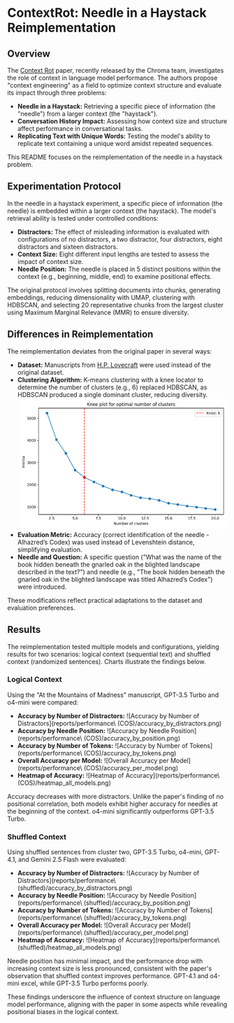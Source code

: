 # ContextRot: Needle in a Haystack Reimplementation

## Overview
The [Context Rot](https://research.trychroma.com/context-rot) paper, recently released by the Chroma team, investigates the role of context in language model performance. The authors propose "context engineering" as a field to optimize context structure and evaluate its impact through three problems:

- **Needle in a Haystack:** Retrieving a specific piece of information (the "needle") from a larger context (the "haystack").
- **Conversation History Impact:** Assessing how context size and structure affect performance in conversational tasks.
- **Replicating Text with Unique Words:** Testing the model's ability to replicate text containing a unique word amidst repeated sequences.

This README focuses on the reimplementation of the needle in a haystack problem.

## Experimentation Protocol
In the needle in a haystack experiment, a specific piece of information (the needle) is embedded within a larger context (the haystack). The model's retrieval ability is tested under controlled conditions:

- **Distractors:** The effect of misleading information is evaluated with configurations of no distractors, a two distractor, four distractors, eight distractors and sixteen distractors.
- **Context Size:** Eight different input lengths are tested to assess the impact of context size.
- **Needle Position:** The needle is placed in 5 distinct positions within the context (e.g., beginning, middle, end) to examine positional effects.

The original protocol involves splitting documents into chunks, generating embeddings, reducing dimensionality with UMAP, clustering with HDBSCAN, and selecting 20 representative chunks from the largest cluster using Maximum Marginal Relevance (MMR) to ensure diversity.

## Differences in Reimplementation
The reimplementation deviates from the original paper in several ways:

- **Dataset:** Manuscripts from [H.P. Lovecraft](https://www.hplovecraft.com/writings/fiction/) were used instead of the original dataset.
- **Clustering Algorithm:** K-means clustering with a knee locator to determine the number of clusters (e.g., 6) replaced HDBSCAN, as HDBSCAN produced a single dominant cluster, reducing diversity.
![Knee Locator Plot](reports/knee_plot.png)
- **Evaluation Metric:** Accuracy (correct identification of the needle - Alhazred’s Codex) was used instead of Levenshtein distance, simplifying evaluation.
- **Needle and Question:** A specific question ("What was the name of the book hidden beneath the gnarled oak in the blighted landscape described in the text?") and needle (e.g., "The book hidden beneath the gnarled oak in the blighted landscape was titled Alhazred’s Codex") were introduced.

These modifications reflect practical adaptations to the dataset and evaluation preferences.

## Results
The reimplementation tested multiple models and configurations, yielding results for two scenarios: logical context (sequential text) and shuffled context (randomized sentences). Charts illustrate the findings below.

### Logical Context
Using the "At the Mountains of Madness" manuscript, GPT-3.5 Turbo and o4-mini were compared:

- **Accuracy by Number of Distractors:**
  ![Accuracy by Number of Distractors](reports/performance\ (COS)/accuracy_by_distractors.png)
- **Accuracy by Needle Position:**
  ![Accuracy by Needle Position](reports/performance\ (COS)/accuracy_by_position.png)
- **Accuracy by Number of Tokens:**
  ![Accuracy by Number of Tokens](reports/performance\ (COS)/accuracy_by_tokens.png)
- **Overall Accuracy per Model:**
  ![Overall Accuracy per Model](reports/performance\ (COS)/accuracy_per_model.png)
- **Heatmap of Accuracy:**
  ![Heatmap of Accuracy](reports/performance\ (COS)/heatmap_all_models.png)

Accuracy decreases with more distractors. Unlike the paper's finding of no positional correlation, both models exhibit higher accuracy for needles at the beginning of the context. o4-mini significantly outperforms GPT-3.5 Turbo.

### Shuffled Context
Using shuffled sentences from cluster two, GPT-3.5 Turbo, o4-mini, GPT-4.1, and Gemini 2.5 Flash were evaluated:

- **Accuracy by Number of Distractors:**
  ![Accuracy by Number of Distractors](reports/performance\ (shuffled)/accuracy_by_distractors.png)
- **Accuracy by Needle Position:**
  ![Accuracy by Needle Position](reports/performance\ (shuffled)/accuracy_by_position.png)
- **Accuracy by Number of Tokens:**
  ![Accuracy by Number of Tokens](reports/performance\ (shuffled)/accuracy_by_tokens.png)
- **Overall Accuracy per Model:**
  ![Overall Accuracy per Model](reports/performance\ (shuffled)/accuracy_per_model.png)
- **Heatmap of Accuracy:**
  ![Heatmap of Accuracy](reports/performance\ (shuffled)/heatmap_all_models.png)

Needle position has minimal impact, and the performance drop with increasing context size is less pronounced, consistent with the paper's observation that shuffled context improves performance. GPT-4.1 and o4-mini excel, while GPT-3.5 Turbo performs poorly.

These findings underscore the influence of context structure on language model performance, aligning with the paper in some aspects while revealing positional biases in the logical context.